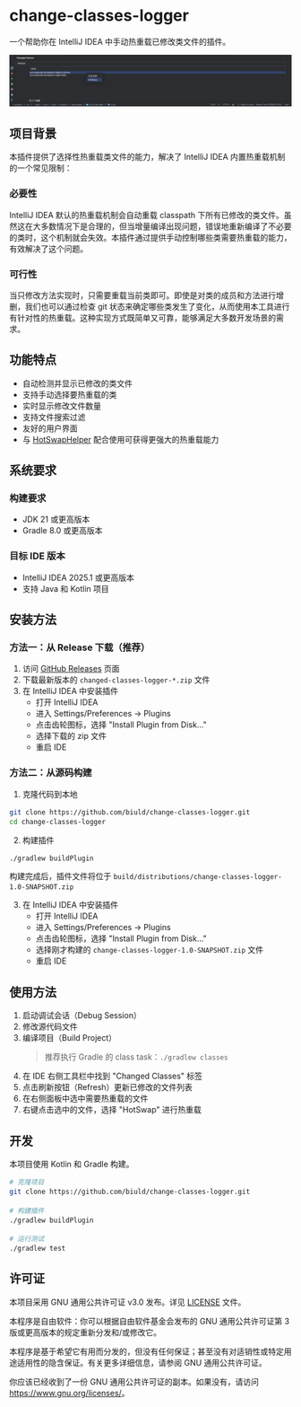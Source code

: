 # change-classes-logger

一个帮助你在 IntelliJ IDEA 中手动热重载已修改类文件的插件。

![插件界面截图](img/screenshot.png)

## 项目背景

本插件提供了选择性热重载类文件的能力，解决了 IntelliJ IDEA 内置热重载机制的一个常见限制：

### 必要性
IntelliJ IDEA 默认的热重载机制会自动重载 classpath 下所有已修改的类文件。虽然这在大多数情况下是合理的，但当增量编译出现问题，错误地重新编译了不必要的类时，这个机制就会失效。本插件通过提供手动控制哪些类需要热重载的能力，有效解决了这个问题。

### 可行性
当只修改方法实现时，只需要重载当前类即可。即使是对类的成员和方法进行增删，我们也可以通过检查 git 状态来确定哪些类发生了变化，从而使用本工具进行有针对性的热重载。这种实现方式既简单又可靠，能够满足大多数开发场景的需求。

## 功能特点

- 自动检测并显示已修改的类文件
- 支持手动选择要热重载的类
- 实时显示修改文件数量
- 支持文件搜索过滤
- 友好的用户界面
- 与 [HotSwapHelper](https://github.com/gejun123456/HotSwapHelper) 配合使用可获得更强大的热重载能力

## 系统要求

### 构建要求
- JDK 21 或更高版本
- Gradle 8.0 或更高版本

### 目标 IDE 版本
- IntelliJ IDEA 2025.1 或更高版本
- 支持 Java 和 Kotlin 项目

## 安装方法

### 方法一：从 Release 下载（推荐）

1. 访问 [GitHub Releases](https://github.com/biuld/change-classes-logger/releases) 页面
2. 下载最新版本的 `changed-classes-logger-*.zip` 文件
3. 在 IntelliJ IDEA 中安装插件
   - 打开 IntelliJ IDEA
   - 进入 Settings/Preferences -> Plugins
   - 点击齿轮图标，选择 "Install Plugin from Disk..."
   - 选择下载的 zip 文件
   - 重启 IDE

### 方法二：从源码构建

1. 克隆代码到本地
```bash
git clone https://github.com/biuld/change-classes-logger.git
cd change-classes-logger
```

2. 构建插件
```bash
./gradlew buildPlugin
```
构建完成后，插件文件将位于 `build/distributions/change-classes-logger-1.0-SNAPSHOT.zip`

3. 在 IntelliJ IDEA 中安装插件
   - 打开 IntelliJ IDEA
   - 进入 Settings/Preferences -> Plugins
   - 点击齿轮图标，选择 "Install Plugin from Disk..."
   - 选择刚才构建的 `change-classes-logger-1.0-SNAPSHOT.zip` 文件
   - 重启 IDE

## 使用方法

1. 启动调试会话（Debug Session）
2. 修改源代码文件
3. 编译项目（Build Project）
   > 推荐执行 Gradle 的 class task：`./gradlew classes`
4. 在 IDE 右侧工具栏中找到 "Changed Classes" 标签
5. 点击刷新按钮（Refresh）更新已修改的文件列表
6. 在右侧面板中选中需要热重载的文件
7. 右键点击选中的文件，选择 "HotSwap" 进行热重载

## 开发

本项目使用 Kotlin 和 Gradle 构建。

```bash
# 克隆项目
git clone https://github.com/biuld/change-classes-logger.git

# 构建插件
./gradlew buildPlugin

# 运行测试
./gradlew test
```

## 许可证

本项目采用 GNU 通用公共许可证 v3.0 发布。详见 [LICENSE](LICENSE) 文件。

本程序是自由软件：你可以根据自由软件基金会发布的 GNU 通用公共许可证第 3 版或更高版本的规定重新分发和/或修改它。

本程序是基于希望它有用而分发的，但没有任何保证；甚至没有对适销性或特定用途适用性的隐含保证。有关更多详细信息，请参阅 GNU 通用公共许可证。

你应该已经收到了一份 GNU 通用公共许可证的副本。如果没有，请访问 <https://www.gnu.org/licenses/>。 